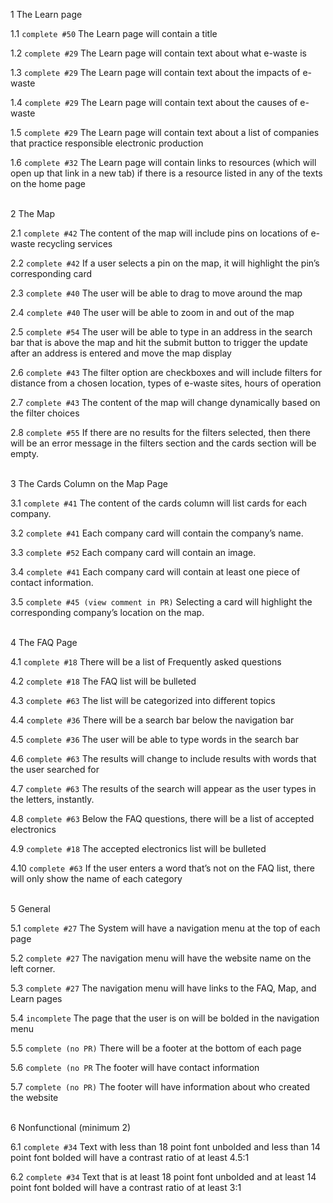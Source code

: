 
1 The Learn page

1.1 `complete #50` The Learn page will contain a title

1.2 `complete #29` The Learn page will contain text about what e-waste is

1.3 `complete #29` The Learn page will contain text about the impacts of e-waste

1.4 `complete #29` The Learn page will contain text about the causes of e-waste

1.5 `complete #29` The Learn page will contain text about a list of companies that practice responsible electronic production

1.6 `complete #32` The Learn page will contain links to resources (which will open up that link in a new tab) if there is a resource listed in any of the texts on the home page
<br/><br/>

2 The Map

2.1 `complete #42` The content of the map will include pins on locations of e-waste recycling services

2.2 `complete #42` If a user selects a pin on the map, it will highlight the pin’s corresponding card

2.3 `complete #40` The user will be able to drag to move around the map

2.4 `complete #40` The user will be able to zoom in and out of the map

2.5 `complete #54` The user will be able to type in an address in the search bar that is above the map and hit the submit button to trigger the update after an address is entered and move the map display

2.6 `complete #43` The filter option are checkboxes and will include filters for distance from a chosen location, types of e-waste sites, hours of operation

2.7 `complete #43` The content of the map will change dynamically based on the filter choices

2.8 `complete #55` If there are no results for the filters selected, then there will be an error message in the filters section and the cards section will be empty.
<br/><br/>

3 The Cards Column on the Map Page

3.1 `complete #41` The content of the cards column will list cards for each company.

3.2 `complete #41` Each company card will contain the company’s name.

3.3 `complete #52` Each company card will contain an image.

3.4 `complete #41` Each company card will contain at least one piece of contact information.

3.5 `complete #45 (view comment in PR)` Selecting a card will highlight the corresponding company’s location on the map.
<br/><br/>

4 The FAQ Page

4.1 `complete #18` There will be a list of Frequently asked questions

4.2 `complete #18` The FAQ list will be bulleted

4.3 `complete #63` The list will be categorized into different topics

4.4 `complete #36` There will be a search bar below the navigation bar

4.5 `complete #36` The user will be able to type words in the search bar

4.6 `complete #63` The results will change to include results with words that the user searched for

4.7 `complete #63` The results of the search will appear as the user types in the letters, instantly.

4.8 `complete #63` Below the FAQ questions, there will be a list of accepted electronics

4.9 `complete #18` The accepted electronics list will be bulleted

4.10 `complete #63` If the user enters a word that’s not on the FAQ list, there will only show the name of each category
<br/><br/>

5 General

5.1 `complete #27` The System will have a navigation menu at the top of each page

5.2 `complete #27` The navigation menu will have the website name on the left corner.

5.3 `complete #27` The navigation menu will have links to the FAQ, Map, and Learn pages

5.4 `incomplete` The page that the user is on will be bolded in the navigation menu

5.5 `complete (no PR)` There will be a footer at the bottom of each page

5.6 `complete (no PR` The footer will have contact information

5.7 `complete (no PR)` The footer will have information about who created the website
<br/><br/>

6 Nonfunctional (minimum 2)

6.1 `complete #34` Text with less than 18 point font unbolded and less than 14 point font bolded will have a contrast ratio of at least 4.5:1

6.2 `complete #34` Text that is at least 18 point font unbolded and at least 14 point font bolded will have a contrast ratio of at least 3:1
